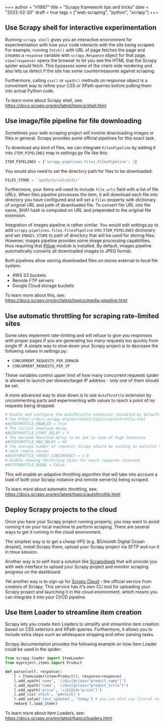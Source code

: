 +++
author = "rl1987"
title = "Scrapy framework tips and tricks"
date = "2022-02-20"
draft = true
tags = ["web-scraping", "python", "scrapy"]
+++

Use Scrapy shell for interactive experimentation
------------------------------------------------

Running `scrapy shell` gives you an interactive environment for experimentation with how your
code interacts with the site being scraped. For example, running `fetch()` with URL of page
fetches the page and creates a `response` variable with `scrapy.Response` object for that page.
`view(response)` opens the browser to let you see the HTML that the Scrapy spider would fetch.
This bypasses some of the client-side rendering and also lets us detect if the site has some
countermeasures against scraping.

Furthermore, calling `css()` or `xpath()` methods on response object is a convenient way to
refine your CSS or XPath queries before putting them into actual Python code.

To learn more about Scrapy shell, see: https://docs.scrapy.org/en/latest/topics/shell.html

Use image/file pipeline for file downloading
--------------------------------------------

Sometimes your web scraping project will involve downloading images or files in general.
Scrapy provides some official pipelines for this exact task.

To download any kind of files, we can integrate `FilesPipeline` by adding
it into `ITEM_PIPELINES` map in settings.py file like this:

```python
ITEM_PIPELINES = {'scrapy.pipelines.files.FilesPipeline': 1}
```

You would also need to set the directory path for files to be downloaded:

```python
FILES_STORE = '/path/to/valid/dir'
```

Furthermore, your items will need to include `file_urls` field with a list of file URLs.
When files pipeline processes the item, it will download each file into directory you
have configured and will set a `files` property with dictionary of original URL and
path of downloaded file. To convert file URL into file name, SHA1 hash is computed on
URL and prepended to the original file extension.

Integration of images pipeline is rather similar. You would edit settings.py to add
`scrapy.pipelines.files.FilesPipeline` into `ITEM_PIPELINES` dictionary and set
`IMAGES_STORE` to path of directory that will be used for storing files. However,
images pipeline provides some image processing capabilities, thus requiring that
[Pillow](https://pillow.readthedocs.io/en/stable/) module is installed. By default,
images pipeline automatically converts all downloaded images to JPEG format.

Both pipelines allow storing downloaded files on stores external to local file system:

* AWS S3 buckets
* Remote FTP servers
* Google Cloud storage buckets

To learn more about this, see: https://docs.scrapy.org/en/latest/topics/media-pipeline.html

Use automatic throttling for scraping rate-limited sites
--------------------------------------------------------

Some sites implement rate-limiting and will refuse to give you responses with proper pages
if you are generating too many requests too quickly from single IP. A simple way to slow
down your Scrapy project is to decrease the following values in settings.py:

* `CONCURRENT_REQUESTS_PER_DOMAIN`
* `CONCURRENT_REQUESTS_PER_IP`

These variables control upper limit of how many concurrent requests spider is allowed to
launch per domain/target IP address - only one of them should be set.

A more advanced way to slow down is to use `AutoThrottle` extension by uncommenting parts
and experimenting with values to reach a point of no requests being dropped:

```python
# Enable and configure the AutoThrottle extension (disabled by default)
# See https://docs.scrapy.org/en/latest/topics/autothrottle.html
#AUTOTHROTTLE_ENABLED = True
# The initial download delay
#AUTOTHROTTLE_START_DELAY = 5
# The maximum download delay to be set in case of high latencies
#AUTOTHROTTLE_MAX_DELAY = 60
# The average number of requests Scrapy should be sending in parallel to
# each remote server
#AUTOTHROTTLE_TARGET_CONCURRENCY = 1.0
# Enable showing throttling stats for every response received:
#AUTOTHROTTLE_DEBUG = False
```

This will enable an adaptive throttling algorithm that will take into account a load of
both your Scrapy instance and remote server(s) being scraped.

To learn more about automatic throttling, see: https://docs.scrapy.org/en/latest/topics/autothrottle.html

Deploy Scrapy projects to the cloud
-----------------------------------

Once you have your Scrapy project running properly, you may want to avoid running it on your local machine to
perform scraping. There are several ways to get it running in the cloud environment.

The simplest way is to get a cheap VPS (e.g. $5/month Digital Ocean droplet), install Scrapy there, upload your
Scrapy project via SFTP and run it in tmux session.

Another way is to self-host a solution like [Scrapydweb](https://github.com/my8100/scrapydweb) that will provide
you with web interface to upload your Scrapy project and monitor scraping progress on the dashboard.

Yet another way is to sign up for [Scrapy Cloud](https://www.zyte.com/scrapy-cloud/) - the official service from
creators of Scrapy. This service has it's own CLI tool for uploading your Scrapy project and launching it in the 
cloud environment, which means you can integrate it into your CI/CD pipeline. 

Use Item Loader to streamline item creation
-------------------------------------------

Scrapy lets you create Item Loaders to simplify and streamline item creation based on CSS selectors and XPath 
queries. Furthermore, it allows you to include extra steps such as whitespace stripping and other parsing tasks.

Scrapy documentation provides the following example on how Item Loader could be used in the spider:

```python
from scrapy.loader import ItemLoader
from myproject.items import Product

def parse(self, response):
    l = ItemLoader(item=Product(), response=response)
    l.add_xpath('name', '//div[@class="product_name"]')
    l.add_xpath('name', '//div[@class="product_title"]')
    l.add_xpath('price', '//p[@id="price"]')
    l.add_css('stock', 'p#stock]')
    l.add_value('last_updated', 'today') # you can also use literal values
    return l.load_item()
```

To learn more about Item Loaders, see: https://docs.scrapy.org/en/latest/topics/loaders.html

